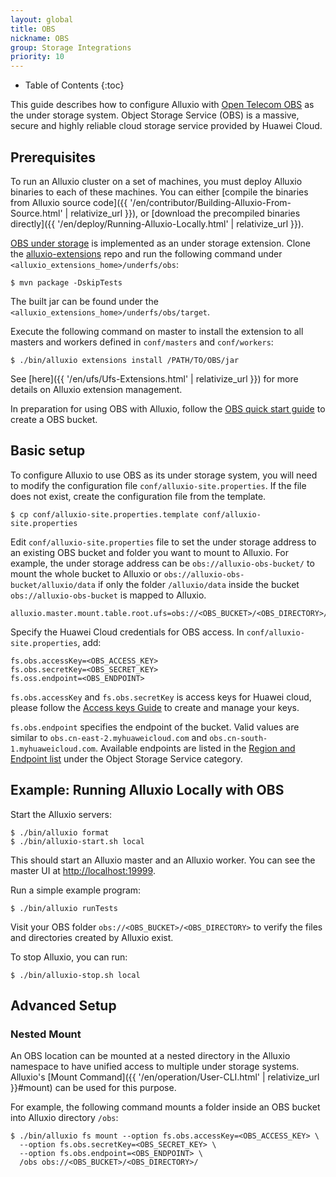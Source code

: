```yaml
---
layout: global
title: OBS
nickname: OBS
group: Storage Integrations
priority: 10
---
```


* Table of Contents
{:toc}

This guide describes how to configure Alluxio with
[Open Telecom OBS](http://www.huaweicloud.com/en-us/product/obs.html) as the under storage system. Object Storage
Service (OBS) is a massive, secure and highly reliable cloud storage service provided by Huawei Cloud.

## Prerequisites

To run an Alluxio cluster on a set of machines, you must deploy Alluxio binaries to each of these
machines. You can either
[compile the binaries from Alluxio source code]({{ '/en/contributor/Building-Alluxio-From-Source.html' | relativize_url }}),
or [download the precompiled binaries directly]({{ '/en/deploy/Running-Alluxio-Locally.html' | relativize_url }}).

[OBS under storage](https://github.com/Alluxio/alluxio-extensions/tree/master/underfs/obs) is implemented as an under storage extension.
Clone the [alluxio-extensions](https://github.com/Alluxio/alluxio-extensions/) repo and run the following command under `<alluxio_extensions_home>/underfs/obs`:

```console
$ mvn package -DskipTests
```

The built jar can be found under the `<alluxio_extensions_home>/underfs/obs/target`.

Execute the following command on master to install the extension to all masters and workers defined in `conf/masters` and `conf/workers`:

```console
$ ./bin/alluxio extensions install /PATH/TO/OBS/jar
```

See [here]({{ '/en/ufs/Ufs-Extensions.html' | relativize_url }}) for more details on Alluxio extension management.

In preparation for using OBS with Alluxio, follow the [OBS quick start guide](https://support-intl.huaweicloud.com/usermanual-obs/en-us_topic_0069825929.html)
to create a OBS bucket.

## Basic setup

To configure Alluxio to use OBS as its under storage system, you will need to modify the configuration file
`conf/alluxio-site.properties`. If the file does not exist, create the configuration file from the template.

```console
$ cp conf/alluxio-site.properties.template conf/alluxio-site.properties
```

Edit `conf/alluxio-site.properties` file to set the under storage address to an existing OBS bucket and folder you want to mount to Alluxio.
For example, the under storage address can be `obs://alluxio-obs-bucket/` to mount the whole bucket to Alluxio 
or `obs://alluxio-obs-bucket/alluxio/data` if only the folder `/alluxio/data` inside the bucket `obs://alluxio-obs-bucket` 
is mapped to Alluxio.

```
alluxio.master.mount.table.root.ufs=obs://<OBS_BUCKET>/<OBS_DIRECTORY>/
```

Specify the Huawei Cloud credentials for OBS access. In `conf/alluxio-site.properties`,
add:

```
fs.obs.accessKey=<OBS_ACCESS_KEY>
fs.obs.secretKey=<OBS_SECRET_KEY>
fs.oss.endpoint=<OBS_ENDPOINT>
```

`fs.obs.accessKey` and `fs.obs.secretKey` is access keys for Huawei cloud, please follow the 
[Access keys Guide](http://support.huaweicloud.com/en-us/usermanual-ca/en-us_topic_0046606340.html) 
to create and manage your keys.

`fs.obs.endpoint` specifies the endpoint of the bucket. 
Valid values are similar to `obs.cn-east-2.myhuaweicloud.com` and `obs.cn-south-1.myhuaweicloud.com`. 
Available endpoints are listed in the [Region and Endpoint list](https://developer.huaweicloud.com/en-us/endpoint)
under the Object Storage Service category.

## Example: Running Alluxio Locally with OBS

Start the Alluxio servers:

```console
$ ./bin/alluxio format
$ ./bin/alluxio-start.sh local
```

This should start an Alluxio master and an Alluxio worker. You can see the master UI at
[http://localhost:19999](http://localhost:19999).

Run a simple example program:

```console
$ ./bin/alluxio runTests
```

Visit your OBS folder `obs://<OBS_BUCKET>/<OBS_DIRECTORY>` to verify the files
and directories created by Alluxio exist.

To stop Alluxio, you can run:

```console
$ ./bin/alluxio-stop.sh local
```

## Advanced Setup

### Nested Mount

An OBS location can be mounted at a nested directory in the Alluxio namespace to have unified
access to multiple under storage systems. Alluxio's
[Mount Command]({{ '/en/operation/User-CLI.html' | relativize_url }}#mount) can be used for
this purpose. 

For example, the following command mounts a folder inside an OBS bucket into Alluxio
directory `/obs`:

```console
$ ./bin/alluxio fs mount --option fs.obs.accessKey=<OBS_ACCESS_KEY> \
  --option fs.obs.secretKey=<OBS_SECRET_KEY> \
  --option fs.obs.endpoint=<OBS_ENDPOINT> \
  /obs obs://<OBS_BUCKET>/<OBS_DIRECTORY>/
```

